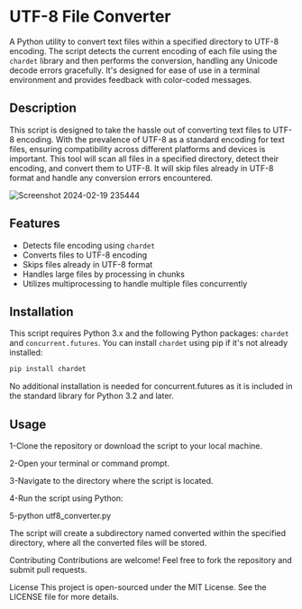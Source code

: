 # UTF-8 File Converter

A Python utility to convert text files within a specified directory to UTF-8 encoding. The script detects the current encoding of each file using the `chardet` library and then performs the conversion, handling any Unicode decode errors gracefully. It's designed for ease of use in a terminal environment and provides feedback with color-coded messages.

## Description

This script is designed to take the hassle out of converting text files to UTF-8 encoding. With the prevalence of UTF-8 as a standard encoding for text files, ensuring compatibility across different platforms and devices is important. This tool will scan all files in a specified directory, detect their encoding, and convert them to UTF-8. It will skip files already in UTF-8 format and handle any conversion errors encountered.

![Screenshot 2024-02-19 235444](https://github.com/Alndhkordi/UTF-8-File-Converter/assets/60517527/dc780bbb-5406-412b-959c-c835492bcc97)

## Features

- Detects file encoding using `chardet`
- Converts files to UTF-8 encoding
- Skips files already in UTF-8 format
- Handles large files by processing in chunks
- Utilizes multiprocessing to handle multiple files concurrently

## Installation

This script requires Python 3.x and the following Python packages: `chardet` and `concurrent.futures`. You can install `chardet` using pip if it's not already installed:

```bash
pip install chardet
```
No additional installation is needed for concurrent.futures as it is included in the standard library for Python 3.2 and later.


## Usage
1-Clone the repository or download the script to your local machine.

2-Open your terminal or command prompt.

3-Navigate to the directory where the script is located.

4-Run the script using Python:

5-python utf8_converter.py



The script will create a subdirectory named converted within the specified directory, where all the converted files will be stored.

Contributing
Contributions are welcome! Feel free to fork the repository and submit pull requests.

License
This project is open-sourced under the MIT License. See the LICENSE file for more details.

